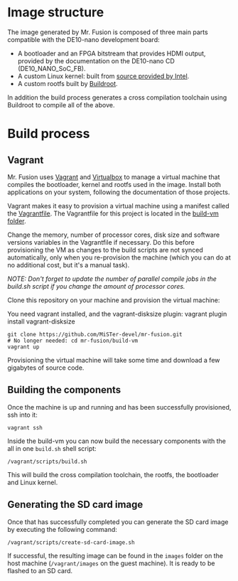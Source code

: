 # Image structure

The image generated by Mr. Fusion is composed of three main parts
compatible with the DE10-nano development board:

- A bootloader and an FPGA bitstream that provides HDMI output, provided by
  the documentation on the DE10-nano CD (DE10_NANO_SoC_FB).
- A custom Linux kernel: built from [source provided by Intel](https://github.com/altera-opensource/linux-socfpga).
- A custom rootfs built by [Buildroot](https://buildroot.org/).

In addition the build process generates a cross compilation toolchain using
Buildroot to compile all of the above.

# Build process

## Vagrant

Mr. Fusion uses [Vagrant](https://www.vagrantup.com/) and
[Virtualbox](https://www.virtualbox.org/) to manage a virtual machine that
compiles the bootloader, kernel and rootfs used in the image.
Install both applications on your system, following the documentation of those
projects.

Vagrant makes it easy to provision a virtual machine using a manifest called
the [Vagrantfile](https://www.vagrantup.com/docs/vagrantfile). The Vagrantfile
for this project is located in the [build-vm folder](https://github.com/MiSTer-devel/mr-fusion/tree/master/build-vm).

Change the memory, number of processor cores, disk size and software versions
variables in the Vagrantfile if necessary. Do this before provisioning the
VM as changes to the build scripts are not synced automatically, only when you
re-provision the machine (which you can do at no additional cost, but it's a
manual task).

_NOTE: Don't forget to update the number of parallel compile jobs in the
build.sh script if you change the amount of processor cores._

Clone this repository on your machine and provision the virtual machine:

You need vagrant installed, and the vagrant-disksize plugin:
vagrant plugin install vagrant-disksize

```
git clone https://github.com/MiSTer-devel/mr-fusion.git
# No longer needed: cd mr-fusion/build-vm
vagrant up
```

Provisioning the virtual machine will take some time and download a few
gigabytes of source code.

## Building the components

Once the machine is up and running and has been successfully provisioned, ssh
into it:

```
vagrant ssh
```

Inside the build-vm you can now build the necessary components with the all
in one `build.sh` shell script:

```
/vagrant/scripts/build.sh
```

This will build the cross compilation toolchain, the rootfs, the bootloader
and Linux kernel.

## Generating the SD card image

Once that has successfully completed you can generate the SD card image by
executing the following command:

```
/vagrant/scripts/create-sd-card-image.sh
```

If successful, the resulting image can be found in the `images` folder
on the host machine (`/vagrant/images` on the guest machine). It is ready to be
flashed to an SD card.
